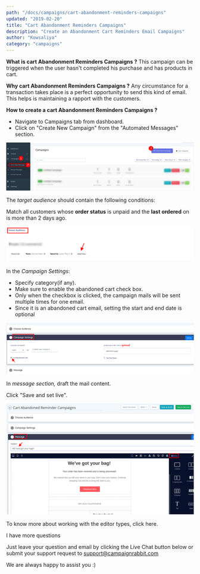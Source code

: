 ```yaml
---
path: "/docs/campaigns/cart-abandonment-reminders-campaigns"
updated: "2019-02-20"
title: "Cart Abandonment Reminders Campaigns"
description: "Create an Abandonment Cart Reminders Email Campaigns"
author: "Kowsaliya"
category: "campaigns"
---
```

**What is cart Abandonment Reminders Campaigns ?**
This campaign can be triggered when the user hasn't completed his purchase and has products in cart.

**Why cart Abandonment Reminders Campaigns ?**
Any circumstance for a transaction takes place is a perfect opportunity to send this kind of email. This helps is maintaining a rapport with the customers.

**How to create a cart Abandonment Reminders Campaigns ?**
* Navigate to Campaigns tab from dashboard.
* Click on "Create New Campaign" from the "Automated Messages" section.

![AutomatedMessages](https://raw.githubusercontent.com/campaignrabbit/cr-media/master/images/docs/campaigns/automated-campaigns/AutomatedMessages.png)

The *target audience* should contain the following conditions:

Match all customers whose **order status** is unpaid and the **last ordered** on is more than 2 days ago.

![ChooseAudience](https://raw.githubusercontent.com/campaignrabbit/cr-media/master/images/docs/campaigns/automated-campaigns/e867dfc40d14f1344e96974cff259b160cd29452cc7321f0cf18f8691894f32fWelcomeSeries.png)

In the *Campaign Settings*:
* Specify category(if any).
* Make sure to enable the abandoned cart check box.
* Only when the checkbox is clicked, the campaign mails will be sent multiple times for one email.
* Since it is an abandoned cart email, setting the start and end date is optional

![abandied](https://raw.githubusercontent.com/campaignrabbit/cr-media/master/images/docs/campaigns/automated-campaigns/abandined.png)

In *message section,* draft the mail content.

Click "Save and set live".

![message](https://raw.githubusercontent.com/campaignrabbit/cr-media/master/images/docs/campaigns/automated-campaigns/Abandoned_Message.png)

To know more about working with the editor types, click <link-text url="https://www.campaignrabbit.com/docs/campaigns/working-with-editor" target="_blank" rel="noopener">here.</link-text>


I have more questions

Just leave your question and email by clicking the Live Chat button below or submit your support request to <support@campaignrabbit.com>

We are always happy to assist you :)
